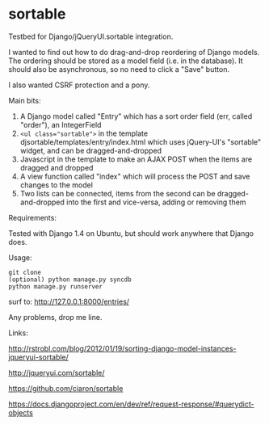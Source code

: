 sortable
========

Testbed for Django/jQueryUI.sortable integration.

I wanted to find out how to do drag-and-drop reordering of Django models. The ordering should be stored as a model field (i.e. in the database). It should also be asynchronous, so no need to click a "Save" button.

I also wanted CSRF protection and a pony.

Main bits:

1. A Django model called "Entry" which has a sort order field (err, called "order"), an IntegerField
2. `<ul class="sortable">` in the template djsortable/templates/entry/index.html which uses jQuery-UI's "sortable" widget, and can be dragged-and-dropped
3. Javascript in the template to make an AJAX POST when the items are dragged and dropped
4. A view function called "index" which will process the POST and save changes to the model
5. Two lists can be connected, items from the second can be dragged-and-dropped into the first and vice-versa, adding or removing them

Requirements: 

Tested with Django 1.4 on Ubuntu, but should work anywhere that Django does.

Usage:

    git clone
    (optional) python manage.py syncdb
    python manage.py runserver

surf to: http://127.0.0.1:8000/entries/

Any problems, drop me line.

Links:

http://rstrobl.com/blog/2012/01/19/sorting-django-model-instances-jqueryui-sortable/

http://jqueryui.com/sortable/

https://github.com/ciaron/sortable

https://docs.djangoproject.com/en/dev/ref/request-response/#querydict-objects
